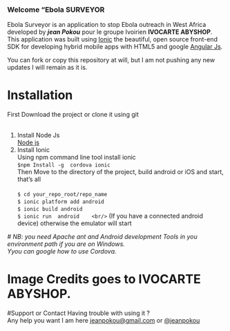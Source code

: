 
### Welcome “Ebola SURVEYOR 

Ebola Surveyor is an application to stop Ebola outreach in West Africa developed by  ***jean Pokou*** pour le groupe Ivoirien  **IVOCARTE ABYSHOP**. This application was built using [Ionic](http://ionicframework.com/) the beautiful, open source front-end SDK for developing hybrid mobile apps with HTML5  and google  [Angular Js](https://angularjs.org/).

You can fork or copy   this repository at will, but I am not pushing any new updates I will remain as it is. <br/>

# Installation
 First Download the project or clone it using git <br/><br/>
1. Install Node Js <br/>
[Node js](http://nodejs.org/) <br/>
1. Install Ionic  <br/>
Using npm command line tool install ionic <br/>
```$npm Install -g  cordova ionic``` <br/>
Then Move to the directory of the project, build android or iOS and start, that’s all <br/> <br/>
```$ cd your_repo_root/repo_name ``` <br/>
```$ ionic platform add android``` <br/>
```$ ionic build android ``` <br/>
```$ ionic run  android    <br/>```
(If you have a connected android device) otherwise the emulator will start <br/>

_# NB: you need Apache ant and Android development Tools in you environment path if you are on Windows. <br/>
Yyou can google how to use Cordova._

# Image Credits goes to IVOCARTE ABYSHOP. 

#Support or Contact
Having trouble with using it ? <br/> 
Any help you want I am here jeanpokou@gmail.com or [@jeanpokou](https://twitter.com/JeanPOKOU)
